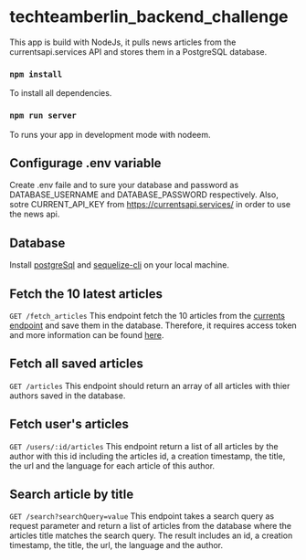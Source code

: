 # techteamberlin_backend_challenge
This app is build with NodeJs, it pulls news articles from the currentsapi.services API and stores them in a PostgreSQL database.

### `npm install`
To install all dependencies.

### `npm run server`

To runs your app in development mode with nodeem.

## Configurage .env variable
Create .env faile and to sure your database and password as DATABASE_USERNAME and DATABASE_PASSWORD respectively. Also, sotre CURRENT_API_KEY from https://currentsapi.services/ in order to use the news api. 

## Database
Install [postgreSql](https://www.postgresql.org/download/) and [sequelize-cli](http://docs.sequelizejs.com/) on your local machine. 

## Fetch the 10 latest articles
`GET /fetch_articles`
This endpoint  fetch the 10 articles from the [currents endpoint](https://api.currentsapi.services/v1/latest-news) and save them in the database. Therefore, it requires access token and more information can be found [here](https://currentsapi.services/). 

## Fetch all saved articles 
`GET /articles`
This endpoint should return an array of all articles with thier authors saved in the database. 

## Fetch user's articles
`GET /users/:id/articles`
This endpoint return a list of all articles by the author with this id including the articles id, a creation timestamp, the title, the url and the language for each article of this author.

## Search article by title
`GET /search?searchQuery=value`
This endpoint takes a search query as request parameter and return a list of articles from the database where the articles title matches the search query. The result includes an id, a creation timestamp, the title, the url, the language  and the author.
